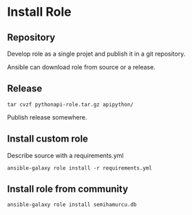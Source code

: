 # Install Role

## Repository
Develop role as a single projet and publish it in a git repository.

Ansible can download role from source or a release.

## Release
```
tar cvzf pythonapi-role.tar.gz apipython/
```
Publish release somewhere.

## Install custom role
Describe source with a requirements.yml

```
ansible-galaxy role install -r requirements.yml
```

## Install role from community
```
ansible-galaxy role install semihamurcu.db
```


